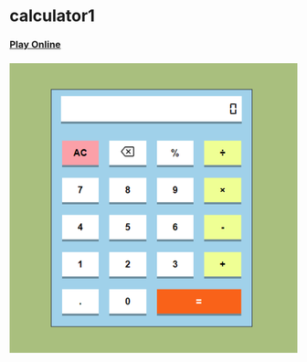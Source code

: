# calculator1
### [Play Online](https://calculator1-home.netlify.app/)
### [![calculator preview](/assets/calculator.png)](https://calculator1-home.netlify.app/)

